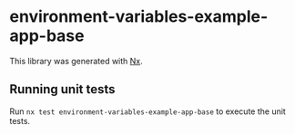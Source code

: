 # environment-variables-example-app-base

This library was generated with [Nx](https://nx.dev).

## Running unit tests

Run `nx test environment-variables-example-app-base` to execute the unit tests.
